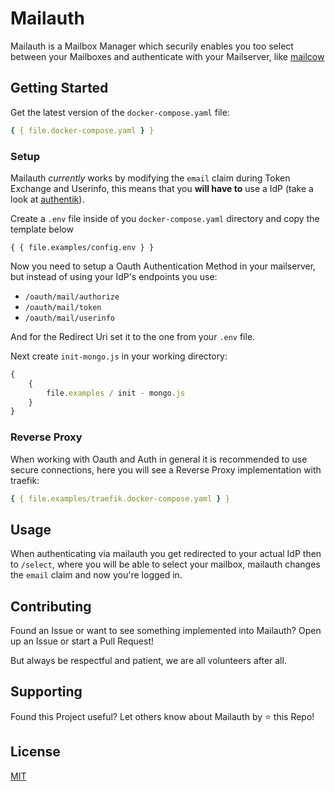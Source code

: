 # Mailauth

Mailauth is a Mailbox Manager which securily enables you too select between your Mailboxes and authenticate with your Mailserver, like [mailcow](https://github.com/mailcow/mailcow-dockerized)

## Getting Started

Get the latest version of the `docker-compose.yaml` file:

```yaml
{ { file.docker-compose.yaml } }
```

### Setup

Mailauth _currently_ works by modifying the `email` claim during Token Exchange and Userinfo,
this means that you **will have to** use a IdP (take a look at [authentik](https://goauthentik.org)).

Create a `.env` file inside of you `docker-compose.yaml` directory and copy the template below

```dotenv
{ { file.examples/config.env } }
```

Now you need to setup a Oauth Authentication Method in your mailserver,
but instead of using your IdP's endpoints you use:

- `/oauth/mail/authorize`
- `/oauth/mail/token`
- `/oauth/mail/userinfo`

And for the Redirect Uri set it to the one from your `.env` file.

Next create `init-mongo.js` in your working directory:

```js
{
	{
		file.examples / init - mongo.js
	}
}
```

### Reverse Proxy

When working with Oauth and Auth in general it is recommended to use secure connections,
here you will see a Reverse Proxy implementation with traefik:

```yaml
{ { file.examples/traefik.docker-compose.yaml } }
```

## Usage

When authenticating via mailauth you get redirected to your actual IdP then to `/select`,
where you will be able to select your mailbox, mailauth changes the `email` claim and now you're logged in.

## Contributing

Found an Issue or want to see something implemented into Mailauth?
Open up an Issue or start a Pull Request!

But always be respectful and patient, we are all volunteers after all.

## Supporting

Found this Project useful? Let others know about Mailauth by ⭐️ this Repo!

## License

[MIT](https://choosealicense.com/licenses/mit/)
